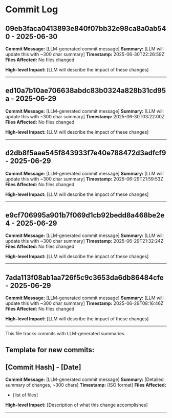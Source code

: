 # Commit Log


## 09eb3faca0413893e840f07bb32e98ca8a0ab540 - 2025-06-30
**Commit Message:** [LLM-generated commit message]
**Summary:** [LLM will update this with ~300 char summary]
**Timestamp:** 2025-06-30T22:26:59Z
**Files Affected:** 
No files changed

**High-level Impact:**
[LLM will describe the impact of these changes]

---

## ed10a7b10ae706638abdc83b0324a828b31cd95a - 2025-06-29
**Commit Message:** [LLM-generated commit message]
**Summary:** [LLM will update this with ~300 char summary]
**Timestamp:** 2025-06-30T03:22:00Z
**Files Affected:** 
No files changed

**High-level Impact:**
[LLM will describe the impact of these changes]

---

## d2db8f5aae545f843933f7e40e788472d3adfcf9 - 2025-06-29
**Commit Message:** [LLM-generated commit message]
**Summary:** [LLM will update this with ~300 char summary]
**Timestamp:** 2025-06-29T21:59:53Z
**Files Affected:** 
No files changed

**High-level Impact:**
[LLM will describe the impact of these changes]

---

## e9cf706995a901b7f069d1cb92bedd8a468be2e4 - 2025-06-29
**Commit Message:** [LLM-generated commit message]
**Summary:** [LLM will update this with ~300 char summary]
**Timestamp:** 2025-06-29T21:32:24Z
**Files Affected:** 
No files changed

**High-level Impact:**
[LLM will describe the impact of these changes]

---

## 7ada113f08ab1aa726f5c9c3653da6db86484cfe - 2025-06-29
**Commit Message:** [LLM-generated commit message]
**Summary:** [LLM will update this with ~300 char summary]
**Timestamp:** 2025-06-29T08:16:46Z
**Files Affected:** 
No files changed

**High-level Impact:**
[LLM will describe the impact of these changes]

---
This file tracks commits with LLM-generated summaries.

## Template for new commits:
## [Commit Hash] - [Date]
**Commit Message:** [LLM-generated commit message]
**Summary:** [Detailed summary of changes, ~300 chars]
**Timestamp:** [ISO format]
**Files Affected:** 
- [list of files]

**High-level Impact:**
[Description of what this change accomplishes]

---
